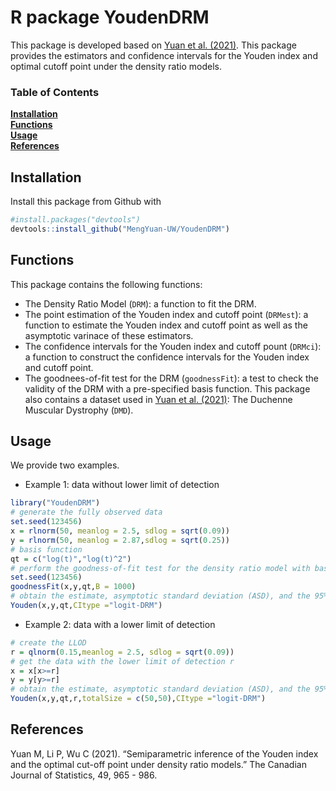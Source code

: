 # R package YoudenDRM
This package is developed based on [Yuan et al. (2021)](https://onlinelibrary.wiley.com/doi/abs/10.1002/cjs.11600). 
This package provides the estimators and confidence intervals for the Youden index and optimal cutoff point under the density ratio models.


### Table of Contents
**[Installation](#installation)**<br>
**[Functions](#functions)**<br>
**[Usage](#usage)**<br>
**[References](#references)**<br>
## Installation
Install this package from Github with 
```r
#install.packages("devtools")
devtools::install_github("MengYuan-UW/YoudenDRM")
```
## Functions
This package contains the following functions:
- The Density Ratio Model (`DRM`): a function to fit the DRM.
- The point estimation of the Youden index and cutoff point (`DRMest`): a function to estimate the Youden index and cutoff point as well as the asymptotic varinace of these estimators.
- The confidence intervals for the Youden index and cutoff pount (`DRMci`): a function to construct the confidence intervals for the Youden index and cutoff point.
- The goodnees-of-fit test for the DRM (`goodnessFit`): a test to check the validity of the DRM with a pre-specified basis function.
This package also contains a dataset used in [Yuan et al. (2021)](https://onlinelibrary.wiley.com/doi/abs/10.1002/cjs.11600): The Duchenne Muscular Dystrophy (`DMD`).


## Usage
We provide two examples.
- Example 1: data without lower limit of detection
```r
library("YoudenDRM")
# generate the fully observed data
set.seed(123456)
x = rlnorm(50, meanlog = 2.5, sdlog = sqrt(0.09))
y = rlnorm(50, meanlog = 2.87,sdlog = sqrt(0.25))
# basis function
qt = c("log(t)","log(t)^2")
# perform the goodness-of-fit test for the density ratio model with basis function
set.seed(123456)
goodnessFit(x,y,qt,B = 1000)
# obtain the estimate, asymptotic standard deviation (ASD), and the 95% confidence intervals (lower bound and uppper bound) of the Youden index and optimal cutoff point
Youden(x,y,qt,CItype ="logit-DRM")
```
- Example 2: data with a lower limit of detection
```r
# create the LLOD
r = qlnorm(0.15,meanlog = 2.5, sdlog = sqrt(0.09))
# get the data with the lower limit of detection r
x = x[x>=r]
y = y[y>=r]
# obtain the estimate, asymptotic standard deviation (ASD), and the 95% confidence intervals (lower bound and uppper bound) of the Youden index and optimal cutoff point
Youden(x,y,qt,r,totalSize = c(50,50),CItype ="logit-DRM")
```

## References
Yuan M, Li P, Wu C (2021). “Semiparametric inference of the Youden index and the optimal cut-off point under density ratio models.” The Canadian Journal of Statistics, 49, 965 - 986.
